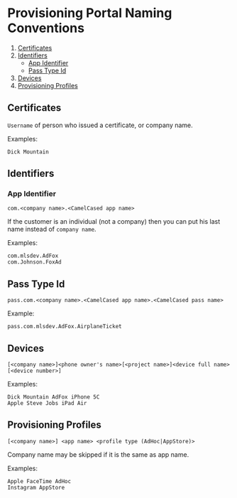 # Provisioning Portal Naming Conventions

1. [Certificates](#certificates)
1. [Identifiers](#identifiers)
    * [App Identifier](#app-identifier)
    * [Pass Type Id](#pass-type-id)
1. [Devices](#devices)
1. [Provisioning Profiles](#provisioning-profiles)


## Certificates

`Username` of person who issued a certificate, or company name.

Examples:

```Dick Mountain```


## Identifiers

### App Identifier

```
com.<company name>.<CamelCased app name>
```

If the customer is an individual (not a company) then you can put his last name instead of `company name`.

Examples:

```
com.mlsdev.AdFox
com.Johnson.FoxAd
```


## Pass Type Id

```
pass.com.<company name>.<CamelCased app name>.<CamelCased pass name>
```

Example:

```
pass.com.mlsdev.AdFox.AirplaneTicket
````


## Devices

```
[<company name>]<phone owner's name>[<project name>]<device full name>[<device number>]
```

Examples:

```
Dick Mountain AdFox iPhone 5C
Apple Steve Jobs iPad Air
```


## Provisioning Profiles

```
[<company name>] <app name> <profile type (AdHoc|AppStore)>
```

Company name may be skipped if it is the same as app name.

Examples:

```
Apple FaceTime AdHoc
Instagram AppStore
```